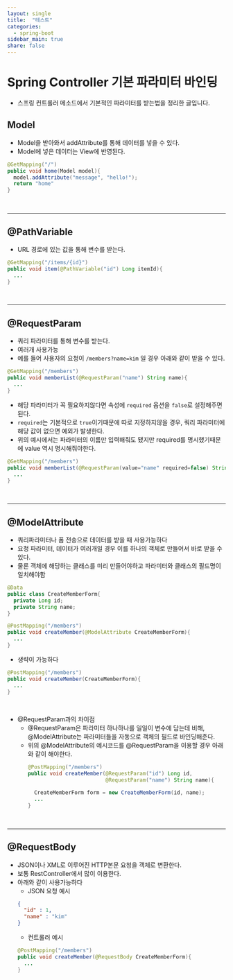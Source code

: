 ```yaml
---
layout: single
title:  "테스트"
categories:
  - spring-boot
sidebar_main: true
share: false
---
```

# Spring Controller 기본 파라미터 바인딩
- 스프링 컨트롤러 메소드에서 기본적인 파라미터를 받는법을 정리한 글입니다.

## Model
- Model을 받아와서 addAttribute를 통해 데이터를 넣을 수 있다.
- Model에 넣은 데이터는 View에 반영된다.
```java
@GetMapping("/")
public void home(Model model){
  model.addAttribute("message", "hello!");
  return "home"
}
```

<br>

---
## @PathVariable
- URL 경로에 있는 값을 통해 변수를 받는다.
```java
@GetMapping("/items/{id}")
public void item(@PathVariable("id") Long itemId){
  ...
}
```

<br>

---
## @RequestParam
- 쿼리 파라미터를 통해 변수를 받는다.
- 여러개 사용가능
- 예를 들어 사용자의 요청이 `/members?name=kim` 일 경우 아래와 같이 받을 수 있다.
```java
@GetMapping("/members")
public void memberList(@RequestParam("name") String name){
  ...
}
```
- 해당 파라미터가 꼭 필요하지않다면 속성에 `required` 옵션을 `false`로 설정해주면 된다.
- `required`는 기본적으로 `true`이기때문에 따로 지정하지않을 경우, 쿼리 파라미터에 해당 값이 없으면 예외가 발생한다.
- 위의 예시에서는 파라미터의 이름만 입력해줘도 됐지만 required를 명시했기때문에 value 역시 명시해줘야한다. 
```java
@GetMapping("/members")
public void memberList(@RequestParam(value="name" required=false) String name){
  ...
}
```

<br>

---
## @ModelAttribute
- 쿼리파라미터나 폼 전송으로 데이터를 받을 때 사용가능하다
- 요청 파라미터, 데이터가 여러개일 경우 이를 하나의 객체로 만들어서 바로 받을 수 있다.
- 물론 객체에 해당하는 클래스를 미리 만들어야하고 파라미터와 클래스의 필드명이 일치해야함
```java
@Data
public class CreateMemberForm{
  private Long id;
  private String name;
}
```

```java
@PostMapping("/members")
public void createMember(@ModelAttribute CreateMemberForm){
  ...
}
```
- 생략이 가능하다
```java
@PostMapping("/members")
public void createMember(CreateMemberForm){
  ...
}
```
<br>

- @RequestParam과의 차이점
  - @RequestParam은 파라미터 하나하나를 일일이 변수에 담는데 비해, @ModelAttribute는 파라미터들을 자동으로 객체의 필드로 바인딩해준다.
  - 위의 @ModelAttribute의 예시코드를 @RequestParam을 이용할 경우 아래와 같이 해야한다.
    ```java
    @PostMapping("/members")
    public void createMember(@RequestParam("id") Long id,
                             @RequestParam("name") String name){

      CreateMemberForm form = new CreateMemberForm(id, name);
      ...
    }
    ```

<br>

---
## @RequestBody
- JSON이나 XML로 이루어진 HTTP본문 요청을 객체로 변환한다.
- 보통 RestController에서 많이 이용한다.
- 아래와 같이 사용가능하다
  - JSON 요청 예시
  ```json
  {
    "id" : 1,
    "name" : "kim"
  }
  ```
  - 컨트롤러 예시
  ```java
  @PostMapping("/members")
  public void createMember(@RequestBody CreateMemberForm){
    ...
  }
  ```